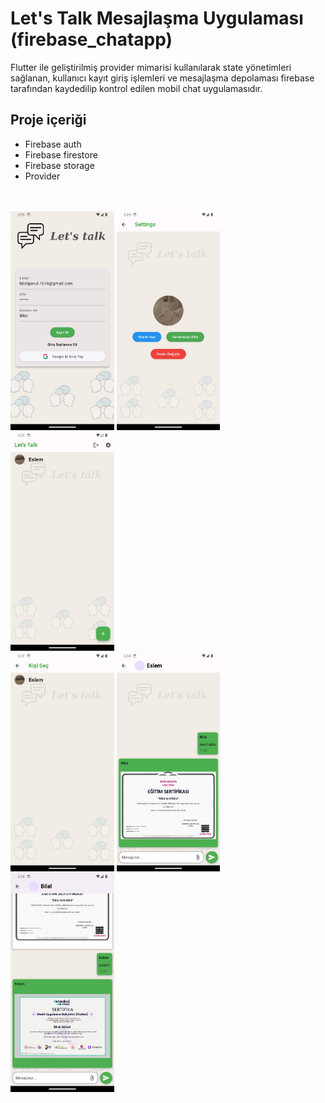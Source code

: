 # Let's Talk Mesajlaşma Uygulaması (firebase_chatapp)

Flutter ile geliştirilmiş provider mimarisi kullanılarak state yönetimleri sağlanan, kullanıcı kayıt giriş işlemleri ve mesajlaşma depolaması firebase tarafından kaydedilip kontrol edilen mobil chat uygulamasıdır.

## Proje içeriği
- Firebase auth
- Firebase firestore
- Firebase storage
- Provider
<br/>

<br/>
<div class="row">
<img src="assets/1.png" height="350">
<img src="assets/2.png" height="350">
<img src="assets/3.png" height="350">
</div>
<div class="row">
<img src="assets/4.png" height="350">
<img src="assets/5.png" height="350">
<img src="assets/6.png" height="350">
</div>
